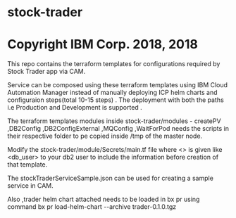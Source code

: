 # stock-trader
# Copyright IBM Corp. 2018, 2018
This repo contains the terraform templates for configurations required by Stock Trader app via CAM. 

Service can be composed using these terraform templates using IBM Cloud Automation Manager instead of manually deploying ICP helm charts and configuraion steps(total 10-15 steps) .
The deployment with both the paths i.e Production and Development is supported .

The terraform templates modules inside stock-trader/modules - createPV ,DB2Config ,DB2ConfigExternal ,MQConfig ,WaitForPod needs the scripts in their respective folder to pe copied inside /tmp of the master node.

Modify the stock-trader/module/Secrets/main.tf file where <> is given like <db_user> to your db2 user to include the information before creation of that template.

The stockTraderServiceSample.json can be used for creating a sample service in CAM.

Also ,trader helm chart attached needs to be loaded in bx pr using command bx pr load-helm-chart --archive trader-0.1.0.tgz